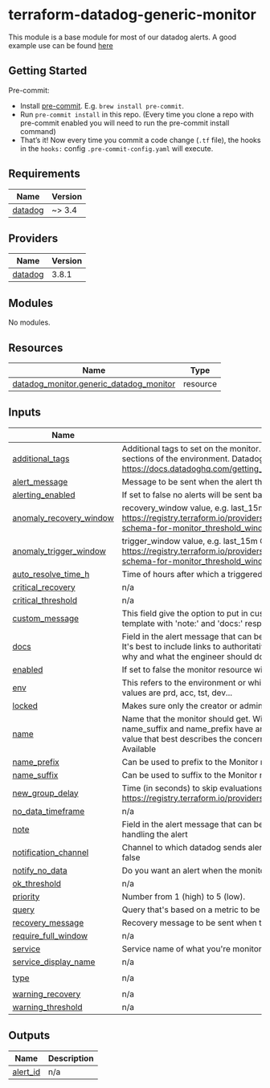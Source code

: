 # terraform-datadog-generic-monitor

This module is a base module for most of our datadog alerts.
A good example use can be found [here](https://github.com/kabisa/terraform-datadog-system)

## Getting Started

Pre-commit:
   - Install [pre-commit](http://pre-commit.com/). E.g. `brew install pre-commit`.
   - Run `pre-commit install` in this repo. (Every time you clone a repo with pre-commit enabled you will need to run the pre-commit install command)
   - That’s it! Now every time you commit a code change (`.tf` file), the hooks in the `hooks:` config `.pre-commit-config.yaml` will execute.

<!-- BEGIN_TF_DOCS -->
## Requirements

| Name | Version |
|------|---------|
| <a name="requirement_datadog"></a> [datadog](#requirement\_datadog) | ~> 3.4 |

## Providers

| Name | Version |
|------|---------|
| <a name="provider_datadog"></a> [datadog](#provider\_datadog) | 3.8.1 |

## Modules

No modules.

## Resources

| Name | Type |
|------|------|
| [datadog_monitor.generic_datadog_monitor](https://registry.terraform.io/providers/DataDog/datadog/latest/docs/resources/monitor) | resource |

## Inputs

| Name | Description | Type | Default | Required |
|------|-------------|------|---------|:--------:|
| <a name="input_additional_tags"></a> [additional\_tags](#input\_additional\_tags) | Additional tags to set on the monitor. Good tagging can be hard but very useful to make cross sections of the environment. Datadog has a few default tags. https://docs.datadoghq.com/getting_started/tagging/ is a good place to start reading about tags | `list(string)` | `[]` | no |
| <a name="input_alert_message"></a> [alert\_message](#input\_alert\_message) | Message to be sent when the alert threshold is hit | `string` | n/a | yes |
| <a name="input_alerting_enabled"></a> [alerting\_enabled](#input\_alerting\_enabled) | If set to false no alerts will be sent based on this monitor | `bool` | `true` | no |
| <a name="input_anomaly_recovery_window"></a> [anomaly\_recovery\_window](#input\_anomaly\_recovery\_window) | recovery\_window value, e.g. last\_15m Can only be used for anomaly monitors. https://registry.terraform.io/providers/DataDog/datadog/latest/docs/resources/monitor#nested-schema-for-monitor_threshold_windows | `any` | `null` | no |
| <a name="input_anomaly_trigger_window"></a> [anomaly\_trigger\_window](#input\_anomaly\_trigger\_window) | trigger\_window value, e.g. last\_15m Can only be used for anomaly monitors. https://registry.terraform.io/providers/DataDog/datadog/latest/docs/resources/monitor#nested-schema-for-monitor_threshold_windows | `any` | `null` | no |
| <a name="input_auto_resolve_time_h"></a> [auto\_resolve\_time\_h](#input\_auto\_resolve\_time\_h) | Time of hours after which a triggered monitor that receives no data is automatically resolved. | `number` | `null` | no |
| <a name="input_critical_recovery"></a> [critical\_recovery](#input\_critical\_recovery) | n/a | `number` | `null` | no |
| <a name="input_critical_threshold"></a> [critical\_threshold](#input\_critical\_threshold) | n/a | `number` | `null` | no |
| <a name="input_custom_message"></a> [custom\_message](#input\_custom\_message) | This field give the option to put in custom text. Both 'note' and 'docs' are prefixed in the template with 'note:' and 'docs:' respectively. 'custom\_message' allows for free format | `string` | `""` | no |
| <a name="input_docs"></a> [docs](#input\_docs) | Field in the alert message that can be used to document why the alert was sent or what to do. It's best to include links to authoritative resources about what's being monitored. Try to capture why and what the engineer should do with this message | `string` | `""` | no |
| <a name="input_enabled"></a> [enabled](#input\_enabled) | If set to false the monitor resource will not be created | `bool` | `true` | no |
| <a name="input_env"></a> [env](#input\_env) | This refers to the environment or which stage of deployment this monitor is checking. Good values are prd, acc, tst, dev... | `string` | n/a | yes |
| <a name="input_locked"></a> [locked](#input\_locked) | Makes sure only the creator or admin can modify the monitor | `bool` | `true` | no |
| <a name="input_name"></a> [name](#input\_name) | Name that the monitor should get. Will be automatically prefixed with the Service name. Also name\_suffix and name\_prefix have an effect on the eventual name. It's best set this property to a value that best describes the concern you're trying to cover with the monitor. Eg. Connection Available | `string` | n/a | yes |
| <a name="input_name_prefix"></a> [name\_prefix](#input\_name\_prefix) | Can be used to prefix to the Monitor name | `string` | `""` | no |
| <a name="input_name_suffix"></a> [name\_suffix](#input\_name\_suffix) | Can be used to suffix to the Monitor name | `string` | `""` | no |
| <a name="input_new_group_delay"></a> [new\_group\_delay](#input\_new\_group\_delay) | Time (in seconds) to skip evaluations for new groups. https://registry.terraform.io/providers/DataDog/datadog/latest/docs/resources/monitor | `number` | `null` | no |
| <a name="input_no_data_timeframe"></a> [no\_data\_timeframe](#input\_no\_data\_timeframe) | n/a | `number` | `null` | no |
| <a name="input_note"></a> [note](#input\_note) | Field in the alert message that can be used to bring something to the attention of the engineer handling the alert | `string` | `""` | no |
| <a name="input_notification_channel"></a> [notification\_channel](#input\_notification\_channel) | Channel to which datadog sends alerts, will be overridden by alerting\_enabled if that's set to false | `string` | `""` | no |
| <a name="input_notify_no_data"></a> [notify\_no\_data](#input\_notify\_no\_data) | Do you want an alert when the monitoring stops sending data? | `bool` | `false` | no |
| <a name="input_ok_threshold"></a> [ok\_threshold](#input\_ok\_threshold) | n/a | `number` | `null` | no |
| <a name="input_priority"></a> [priority](#input\_priority) | Number from 1 (high) to 5 (low). | `number` | n/a | yes |
| <a name="input_query"></a> [query](#input\_query) | Query that's based on a metric to be used to raise an alert | `string` | n/a | yes |
| <a name="input_recovery_message"></a> [recovery\_message](#input\_recovery\_message) | Recovery message to be sent when the alert threshold is no longer hit | `string` | `""` | no |
| <a name="input_require_full_window"></a> [require\_full\_window](#input\_require\_full\_window) | n/a | `bool` | `true` | no |
| <a name="input_service"></a> [service](#input\_service) | Service name of what you're monitoring. This also sets the service:<service> tag on the monitor | `string` | n/a | yes |
| <a name="input_service_display_name"></a> [service\_display\_name](#input\_service\_display\_name) | n/a | `string` | `null` | no |
| <a name="input_type"></a> [type](#input\_type) | n/a | `string` | `"metric alert"` | no |
| <a name="input_warning_recovery"></a> [warning\_recovery](#input\_warning\_recovery) | n/a | `number` | `null` | no |
| <a name="input_warning_threshold"></a> [warning\_threshold](#input\_warning\_threshold) | n/a | `number` | `null` | no |

## Outputs

| Name | Description |
|------|-------------|
| <a name="output_alert_id"></a> [alert\_id](#output\_alert\_id) | n/a |
<!-- END_TF_DOCS -->